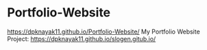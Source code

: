 # Portfolio-Website
https://dpknayak11.github.io/Portfolio-Website/
My Portfolio Website
Project:  https://dpknayak11.github.io/slogen.gitub.io/
